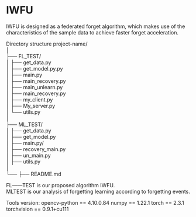 # IWFU
IWFU is designed as a federated forget algorithm, which makes use of the characteristics of the sample data to achieve faster forget acceleration.

Directory structure
project-name/  
│  
├── FL_TEST/  
│   ├── get_data.py  
│   ├── get_model.py.py  
│   ├── main.py  
│   ├── main_recovery.py  
│   ├── main_unlearn.py  
│   ├── main_recovery.py  
│   ├── my_client.py  
│   ├── My_server.py  
│   └── utils.py  
│  
├── ML_TEST/  
│   ├── get_data.py  
│   ├── get_model.py    
│   ├── main.py/  
│   ├── recovery_main.py  
│   ├── un_main.py  
│   ├── utils.py  
│  
└── ├── README.md 

FL——TEST is our proposed algorithm IWFU.  
MLTEST is our analysis of forgetting learning according to forgetting events.

Tools version:
opencv-python == 4.10.0.84
numpy  == 1.22.1
torch  == 2.3.1
torchvision == 0.9.1+cu111
